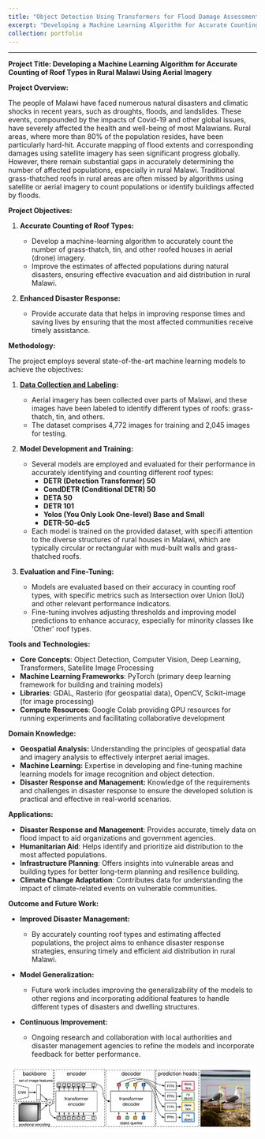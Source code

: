 ```yaml
---
title: "Object Detection Using Transformers for Flood Damage Assessment"
excerpt: "Developing a Machine Learning Algorithm for Accurate Counting of Roof Types in Rural Malawi Using Aerial Imagery <br/><img src='/images/object-detr.png'>"
collection: portfolio
---
```

---

**Project Title: Developing a Machine Learning Algorithm for Accurate Counting of Roof Types in Rural Malawi Using Aerial Imagery**

**Project Overview:**

The people of Malawi have faced numerous natural disasters and climatic shocks in recent years, such as droughts, floods, and landslides. These events, compounded by the impacts of Covid-19 and other global issues, have severely affected the health and well-being of most Malawians. Rural areas, where more than 80% of the population resides, have been particularly hard-hit. Accurate mapping of flood extents and corresponding damages using satellite imagery has seen significant progress globally. However, there remain substantial gaps in accurately determining the number of affected populations, especially in rural Malawi. Traditional grass-thatched roofs in rural areas are often missed by algorithms using satellite or aerial imagery to count populations or identify buildings affected by floods.

**Project Objectives:**

1. **Accurate Counting of Roof Types:**

   - Develop a machine-learning algorithm to accurately count the number of grass-thatch, tin, and other roofed houses in aerial (drone) imagery.
   - Improve the estimates of affected populations during natural disasters, ensuring effective evacuation and aid distribution in rural Malawi.
2. **Enhanced Disaster Response:**

   - Provide accurate data that helps in improving response times and saving lives by ensuring that the most affected communities receive timely assistance.

**Methodology:**

The project employs several state-of-the-art machine learning models to achieve the objectives:

1. **[Data Collection and Labeling](https://zindi.africa/competitions/arm-unicef-disaster-vulnerability-challenge/data):**

   - Aerial imagery has been collected over parts of Malawi, and these images have been labeled to identify different types of roofs: grass-thatch, tin, and others.
   - The dataset comprises 4,772 images for training and 2,045 images for testing.
2. **Model Development and Training:**

   - Several models are employed and evaluated for their performance in accurately identifying and counting different roof types:
     - **DETR (Detection Transformer) 50**
     - **CondDETR (Conditional DETR) 50**
     - **DETA 50**
     - **DETR 101**
     - **Yolos (You Only Look One-level) Base and Small**
     - **DETR-50-dc5**
   - Each model is trained on the provided dataset, with specifi attention to the diverse structures of rural houses in Malawi, which are typically circular or rectangular with mud-built walls and grass-thatched roofs.
3. **Evaluation and Fine-Tuning:**

   - Models are evaluated based on their accuracy in counting roof types, with specific metrics such as Intersection over Union (IoU) and other relevant performance indicators.
   - Fine-tuning involves adjusting thresholds and improving model predictions to enhance accuracy, especially for minority classes like 'Other' roof types.

**Tools and Technologies:**

- **Core Concepts**: Object Detection, Computer Vision, Deep Learning, Transformers, Satellite Image Processing
- **Machine Learning Frameworks**: PyTorch (primary deep learning framework for building and training models)
- **Libraries**: GDAL, Rasterio (for geospatial data), OpenCV, Scikit-image (for image processing)
- **Compute Resources**: Google Colab providing GPU resources for running experiments and facilitating collaborative development

**Domain Knowledge:**

- **Geospatial Analysis:** Understanding the principles of geospatial data and imagery analysis to effectively interpret aerial images.
- **Machine Learning:** Expertise in developing and fine-tuning machine learning models for image recognition and object detection.
- **Disaster Response and Management:** Knowledge of the requirements and challenges in disaster response to ensure the developed solution is practical and effective in real-world scenarios.

**Applications:**

- **Disaster Response and Management**: Provides accurate, timely data on flood impact to aid organizations and government agencies.
- **Humanitarian Aid**: Helps identify and prioritize aid distribution to the most affected populations.
- **Infrastructure Planning**: Offers insights into vulnerable areas and building types for better long-term planning and resilience building.
- **Climate Change Adaptation**: Contributes data for understanding the impact of climate-related events on vulnerable communities.

**Outcome and Future Work:**

- **Improved Disaster Management:**

  - By accurately counting roof types and estimating affected populations, the project aims to enhance disaster response strategies, ensuring timely and efficient aid distribution in rural Malawi.
- **Model Generalization:**

  - Future work includes improving the generalizability of the models to other regions and incorporating additional features to handle different types of disasters and dwelling structures.
- **Continuous Improvement:**

  - Ongoing research and collaboration with local authorities and disaster management agencies to refine the models and incorporate feedback for better performance.

<img src='/images/object-detr.png'>
